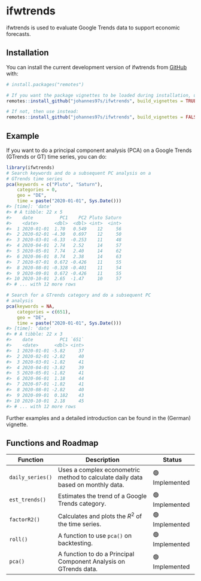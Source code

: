 
<!-- README.md is generated from README.Rmd. Please edit that file -->

# ifwtrends

<!-- badges: start -->
<!-- badges: end -->

ifwtrends is used to evaluate Google Trends data to support economic
forecasts.

## Installation

You can install the current development version of ifwtrends from
[GitHub](https://github.com/johannes97s/ifwtrends) with:

``` r
# install.packages("remotes")

# If you want the package vignettes to be loaded during installation, use:
remotes::install_github("johannes97s/ifwtrends", build_vignettes = TRUE)

# If not, then use instead:
remotes::install_github("johannes97s/ifwtrends", build_vignettes = FALSE)
```

## Example

If you want to do a principal component analysis (PCA) on a Google
Trends (GTrends or GT) time series, you can do:

``` r
library(ifwtrends)
# Search keywords and do a subsequent PC analysis on a
# GTrends time series 
pca(keywords = c("Pluto", "Saturn"),
    categories = 0,
    geo = "DE",
    time = paste("2020-01-01", Sys.Date()))
#> [time]: 'date'
#> # A tibble: 22 x 5
#>    date          PC1    PC2 Pluto Saturn
#>    <date>      <dbl>  <dbl> <int>  <int>
#>  1 2020-01-01  1.70   0.549    12     56
#>  2 2020-02-01 -4.30   0.697    12     50
#>  3 2020-03-01 -6.33  -0.253    11     48
#>  4 2020-04-01  2.74   2.52     14     57
#>  5 2020-05-01  7.74   2.40     14     62
#>  6 2020-06-01  8.74   2.38     14     63
#>  7 2020-07-01  0.672 -0.426    11     55
#>  8 2020-08-01 -0.328 -0.401    11     54
#>  9 2020-09-01  0.672 -0.426    11     55
#> 10 2020-10-01  2.65  -1.47     10     57
#> # ... with 12 more rows

# Search for a GTrends category and do a subsequent PC
# analysis
pca(keywords = NA,
    categories = c(651),
    geo = "DE",
    time = paste("2020-01-01", Sys.Date()))
#> [time]: 'date'
#> # A tibble: 22 x 3
#>    date          PC1 `651`
#>    <date>      <dbl> <int>
#>  1 2020-01-01 -5.82     37
#>  2 2020-02-01 -2.82     40
#>  3 2020-03-01 -1.82     41
#>  4 2020-04-01 -3.82     39
#>  5 2020-05-01 -1.82     41
#>  6 2020-06-01  1.18     44
#>  7 2020-07-01 -1.82     41
#>  8 2020-08-01 -2.82     40
#>  9 2020-09-01  0.182    43
#> 10 2020-10-01  2.18     45
#> # ... with 12 more rows
```

Further examples and a detailed introduction can be found in the
(German) vignette.

## Functions and Roadmap

| Function         | Description                                                                      | Status        |
|------------------|----------------------------------------------------------------------------------|---------------|
| `daily_series()` | Uses a complex econometric method to calculate daily data based on monthly data. | 🟢 Implemented |
| `est_trends()`   | Estimates the trend of a Google Trends category.                                 | 🟢 Implemented |
| `factorR2()`     | Calculates and plots the *R*<sup>2</sup> of the time series.                     | 🟢 Implemented |
| `roll()`         | A function to use `pca()` on backtesting.                                        | 🟢 Implemented |
| `pca()`          | A function to do a Principal Component Analysis on GTrends data.                 | 🟢 Implemented |
